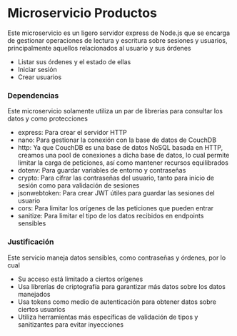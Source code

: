 # Microservicio Productos

Este microservicio es un ligero servidor express de Node.js que se encarga de gestionar operaciones de lectura y escritura sobre sesiones y usuarios, principalmente aquellos relacionados al usuario y sus órdenes
- Listar sus órdenes y el estado de ellas
- Iniciar sesión
- Crear usuarios

### Dependencias
Este microservicio solamente utiliza un par de librerias para consultar los datos y como protecciones
- express: Para crear el servidor HTTP
- nano: Para gestionar la conexión con la base de datos de CouchDB
- http: Ya que CouchDB es una base de datos NoSQL basada en HTTP, creamos una pool de conexiones a dicha base de datos, lo cual permite limitar la carga de peticiones, así como mantener recursos equilibrados
- dotenv: Para guardar variables de entorno y contraseñas
- crypto: Para cifrar las contraseñas del usuario, tanto para inicio de sesión como para validación de sesiones
- jsonwebtoken: Para crear JWT útiles para guardar las sesiones del usuario
- cors: Para limitar los orígenes de las peticiones que pueden entrar
- sanitize: Para limitar el tipo de los datos recibidos en endpoints sensibles

### Justificación
Este servicio maneja datos sensibles, como contraseñas y órdenes, por lo cual
- Su acceso está limitado a ciertos orígenes
- Usa librerías de criptografía para garantizar más datos sobre los datos manejados
- Usa tokens como medio de autenticación para obtener datos sobre ciertos usuarios
- Utiliza herramientas más específicas de validación de tipos y sanitizantes para evitar inyecciones
